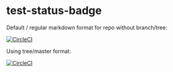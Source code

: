 # test-status-badge


Default / regular markdown format for repo without branch/tree: 

[![CircleCI](https://circleci.com/gh/HennaAbbas/test-status-badge.svg?style=svg)](https://circleci.com/gh/HennaAbbas/test-status-badge)


Using tree/master format: 

[![CircleCI](https://circleci.com/gh/HennaAbbas/test-status-badge/tree/test.svg?style=svg)](https://circleci.com/gh/HennaAbbas/test-status-badge/tree/test)

